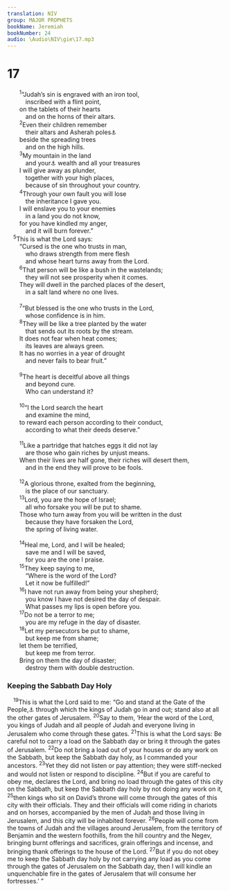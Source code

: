 ```yaml
---
translation: NIV
group: MAJOR PROPHETS
bookName: Jeremiah 
bookNumber: 24
audio: \Audio\NIV\gie\17.mp3
---
```


<div class="title"><h1>17</h1></div>
<span class="verse gie_17_1">  <sup>1</sup>“Judah’s sin is engraved with an iron tool, <br/>   inscribed with a flint point, <br/>  on the tablets of their hearts <br/>   and on the horns of their altars. <br/></span>
<span class="verse gie_17_2">  <sup>2</sup>Even their children remember <br/>   their altars and Asherah poles<a data-toggle="tooltip" data-placement="bottom" title="That is, wooden symbols of the goddess Asherah">⚓</a><br/>  beside the spreading trees <br/>   and on the high hills. <br/></span>
<span class="verse gie_17_3">  <sup>3</sup>My mountain in the land <br/>   and your<a data-toggle="tooltip" data-placement="bottom" title="Or hills / 3and the mountains of the land. / Your">⚓</a> wealth and all your treasures <br/>  I will give away as plunder, <br/>   together with your high places, <br/>   because of sin throughout your country. <br/></span>
<span class="verse gie_17_4">  <sup>4</sup>Through your own fault you will lose <br/>   the inheritance I gave you. <br/>  I will enslave you to your enemies <br/>   in a land you do not know, <br/>  for you have kindled my anger, <br/>   and it will burn forever.” <br/></span>
<span class="verse gie_17_5"> <sup>5</sup>This is what the Lord says: <br/>  “Cursed is the one who trusts in man, <br/>   who draws strength from mere flesh <br/>   and whose heart turns away from the Lord. <br/></span>
<span class="verse gie_17_6">  <sup>6</sup>That person will be like a bush in the wastelands; <br/>   they will not see prosperity when it comes. <br/>  They will dwell in the parched places of the desert, <br/>   in a salt land where no one lives. <br/><br/></span>
<span class="verse gie_17_7">  <sup>7</sup>“But blessed is the one who trusts in the Lord, <br/>   whose confidence is in him. <br/></span>
<span class="verse gie_17_8">  <sup>8</sup>They will be like a tree planted by the water <br/>   that sends out its roots by the stream. <br/>  It does not fear when heat comes; <br/>   its leaves are always green. <br/>  It has no worries in a year of drought <br/>   and never fails to bear fruit.” <br/><br/></span>
<span class="verse gie_17_9">  <sup>9</sup>The heart is deceitful above all things <br/>   and beyond cure. <br/>   Who can understand it? <br/><br/></span>
<span class="verse gie_17_10">  <sup>10</sup>“I the Lord search the heart <br/>   and examine the mind, <br/>  to reward each person according to their conduct, <br/>   according to what their deeds deserve.” <br/><br/></span>
<span class="verse gie_17_11">  <sup>11</sup>Like a partridge that hatches eggs it did not lay <br/>   are those who gain riches by unjust means. <br/>  When their lives are half gone, their riches will desert them, <br/>   and in the end they will prove to be fools. <br/><br/></span>
<span class="verse gie_17_12">  <sup>12</sup>A glorious throne, exalted from the beginning, <br/>   is the place of our sanctuary. <br/></span>
<span class="verse gie_17_13">  <sup>13</sup>Lord, you are the hope of Israel; <br/>   all who forsake you will be put to shame. <br/>  Those who turn away from you will be written in the dust <br/>   because they have forsaken the Lord, <br/>   the spring of living water. <br/><br/></span>
<span class="verse gie_17_14">  <sup>14</sup>Heal me, Lord, and I will be healed; <br/>   save me and I will be saved, <br/>   for you are the one I praise. <br/></span>
<span class="verse gie_17_15">  <sup>15</sup>They keep saying to me, <br/>   “Where is the word of the Lord? <br/>   Let it now be fulfilled!” <br/></span>
<span class="verse gie_17_16">  <sup>16</sup>I have not run away from being your shepherd; <br/>   you know I have not desired the day of despair. <br/>   What passes my lips is open before you. <br/></span>
<span class="verse gie_17_17">  <sup>17</sup>Do not be a terror to me; <br/>   you are my refuge in the day of disaster. <br/></span>
<span class="verse gie_17_18">  <sup>18</sup>Let my persecutors be put to shame, <br/>   but keep me from shame; <br/>  let them be terrified, <br/>   but keep me from terror. <br/>  Bring on them the day of disaster; <br/>   destroy them with double destruction. <br/></span>
<div class="title"><h3>Keeping the Sabbath Day Holy </h3></div>
<span class="verse gie_17_19"> <sup>19</sup>This is what the Lord said to me: “Go and stand at the Gate of the People,<a data-toggle="tooltip" data-placement="bottom" title="Or Army">⚓</a> through which the kings of Judah go in and out; stand also at all the other gates of Jerusalem. </span>
<span class="verse gie_17_20"><sup>20</sup>Say to them, ‘Hear the word of the Lord, you kings of Judah and all people of Judah and everyone living in Jerusalem who come through these gates. </span>
<span class="verse gie_17_21"><sup>21</sup>This is what the Lord says: Be careful not to carry a load on the Sabbath day or bring it through the gates of Jerusalem. </span>
<span class="verse gie_17_22"><sup>22</sup>Do not bring a load out of your houses or do any work on the Sabbath, but keep the Sabbath day holy, as I commanded your ancestors. </span>
<span class="verse gie_17_23"><sup>23</sup>Yet they did not listen or pay attention; they were stiff-necked and would not listen or respond to discipline. </span>
<span class="verse gie_17_24"><sup>24</sup>But if you are careful to obey me, declares the Lord, and bring no load through the gates of this city on the Sabbath, but keep the Sabbath day holy by not doing any work on it, </span>
<span class="verse gie_17_25"><sup>25</sup>then kings who sit on David’s throne will come through the gates of this city with their officials. They and their officials will come riding in chariots and on horses, accompanied by the men of Judah and those living in Jerusalem, and this city will be inhabited forever. </span>
<span class="verse gie_17_26"><sup>26</sup>People will come from the towns of Judah and the villages around Jerusalem, from the territory of Benjamin and the western foothills, from the hill country and the Negev, bringing burnt offerings and sacrifices, grain offerings and incense, and bringing thank offerings to the house of the Lord. </span>
<span class="verse gie_17_27"><sup>27</sup>But if you do not obey me to keep the Sabbath day holy by not carrying any load as you come through the gates of Jerusalem on the Sabbath day, then I will kindle an unquenchable fire in the gates of Jerusalem that will consume her fortresses.’ ” <br/></span>

